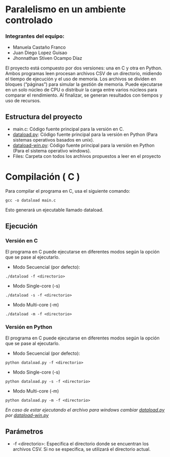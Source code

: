 <h1 class="code-line" data-line-start=0 data-line-end=1 ><a id="Paralelismo_en_un_ambiente_controlado_0"></a>Paralelismo en un ambiente controlado</h1>
<h3 class="code-line" data-line-start=1 data-line-end=2 ><a id="Integrantes_del_equipo_1"></a>Integrantes del equipo:</h3>
<ul>
<li class="has-line-data" data-line-start="2" data-line-end="3">Manuela Castaño Franco</li>
<li class="has-line-data" data-line-start="3" data-line-end="4">Juan Diego Lopez Guisao</li>
<li class="has-line-data" data-line-start="4" data-line-end="6">Jhonnathan Stiven Ocampo Díaz</li>
</ul>
<p class="has-line-data" data-line-start="6" data-line-end="7">El proyecto está compuesto por dos versiones: una en C y otra en Python. Ambos programas leen procesan archivos CSV de un directorio, midiendo el tiempo de ejecución y el uso de memoria. Los archivos se dividen en bloques (“páginas”) para simular la gestión de memoria. Puede ejecutarse en un solo núcleo de CPU o distribuir la carga entre varios núcleos para comparar el rendimiento. Al finalizar, se generan resultados con tiempos y uso de recursos.</p>
<h2 class="code-line" data-line-start=8 data-line-end=9 ><a id="Estructura_del_proyecto_8"></a>Estructura del proyecto</h2>
<ul>
<li class="has-line-data" data-line-start="9" data-line-end="10">main.c: Código fuente principal para la versión en C.</li>
<li class="has-line-data" data-line-start="10" data-line-end="11"><a href="http://dataload.py">dataload.py</a>: Código fuente principal para la versión en Python (Para sistemas operativos basados en unix).</li>
<li class="has-line-data" data-line-start="11" data-line-end="12"><a href="http://dataload-win.py">dataload-win.py</a>: Código fuente principal para la versión en Python (Para el sistema operativo windows).</li>
<li class="has-line-data" data-line-start="12" data-line-end="14">Files: Carpeta con todos los archivos propuestos a leer en el proyecto</li>
</ul>
<h1 class="code-line" data-line-start=14 data-line-end=15 ><a id="Compilacin__C__14"></a>Compilación ( C )</h1>
<p class="has-line-data" data-line-start="16" data-line-end="17">Para compilar el programa en C, usa el siguiente comando:</p>
<pre><code class="has-line-data" data-line-start="19" data-line-end="21">gcc -o dataload main.c
</code></pre>
<p class="has-line-data" data-line-start="22" data-line-end="23">Esto generará un ejecutable llamado dataload.</p>
<h2 class="code-line" data-line-start=24 data-line-end=25 ><a id="Ejecucin_24"></a>Ejecución</h2>
<h3 class="code-line" data-line-start=25 data-line-end=26 ><a id="Versin_en_C_25"></a>Versión en C</h3>
<p class="has-line-data" data-line-start="27" data-line-end="28">El programa en C puede ejecutarse en diferentes modos según la opción que se pase al ejecutarlo.</p>
<ul>
<li class="has-line-data" data-line-start="29" data-line-end="30">Modo Secuencial (por defecto):</li>
</ul>
<pre><code class="has-line-data" data-line-start="31" data-line-end="33">./dataload -f &lt;directorio&gt;
</code></pre>
<ul>
<li class="has-line-data" data-line-start="33" data-line-end="34">Modo Single-core (-s)</li>
</ul>
<pre><code class="has-line-data" data-line-start="35" data-line-end="37">./dataload -s -f &lt;directorio&gt;
</code></pre>
<ul>
<li class="has-line-data" data-line-start="37" data-line-end="38">Modo Multi-core (-m)</li>
</ul>
<pre><code class="has-line-data" data-line-start="39" data-line-end="41">./dataload -m -f &lt;directorio&gt;
</code></pre>
<h3 class="code-line" data-line-start=42 data-line-end=43 ><a id="Versin_en_Python_42"></a>Versión en Python</h3>
<p class="has-line-data" data-line-start="44" data-line-end="45">El programa en C puede ejecutarse en diferentes modos según la opción que se pase al ejecutarlo.</p>
<ul>
<li class="has-line-data" data-line-start="46" data-line-end="47">Modo Secuencial (por defecto):</li>
</ul>
<pre><code class="has-line-data" data-line-start="48" data-line-end="50">python dataload.py -f &lt;directorio&gt;
</code></pre>
<ul>
<li class="has-line-data" data-line-start="50" data-line-end="51">Modo Single-core (-s)</li>
</ul>
<pre><code class="has-line-data" data-line-start="52" data-line-end="54">python dataload.py -s -f &lt;directorio&gt;
</code></pre>
<ul>
<li class="has-line-data" data-line-start="54" data-line-end="55">Modo Multi-core (-m)</li>
</ul>
<pre><code class="has-line-data" data-line-start="56" data-line-end="58">python dataload.py -m -f &lt;directorio&gt;
</code></pre>
<p class="has-line-data" data-line-start="59" data-line-end="60"><em>En caso de estar ejecutando el archivo para windows cambiar <a href="#">dataload.py</a> por <a href="#">dataload-win.py</a></em></p>
<h2 class="code-line" data-line-start=61 data-line-end=62 ><a id="Parmetros_61"></a>Parámetros</h2>
<ul>
<li class="has-line-data" data-line-start="62" data-line-end="63">-f &lt;directorio&gt;: Especifica el directorio donde se encuentran los archivos CSV. Si no se especifica, se utilizará el directorio actual.</li>
</ul>
